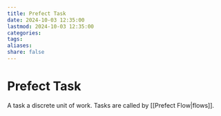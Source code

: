 ```yaml
---
title: Prefect Task
date: 2024-10-03 12:35:00
lastmod: 2024-10-03 12:35:00
categories: 
tags: 
aliases: 
share: false 
---
```


# Prefect Task

A task a discrete unit of work. Tasks are called by [[Prefect Flow|flows]].